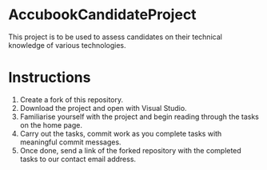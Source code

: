 # AccubookCandidateProject
This project is to be used to assess candidates on their technical knowledge of various technologies.

# Instructions
1. Create a fork of this repository.
2. Download the project and open with Visual Studio.
3. Familiarise yourself with the project and begin reading through the tasks on the home page.
4. Carry out the tasks, commit work as you complete tasks with meaningful commit messages.
5. Once done, send a link of the forked repository with the completed tasks to our contact email address.
